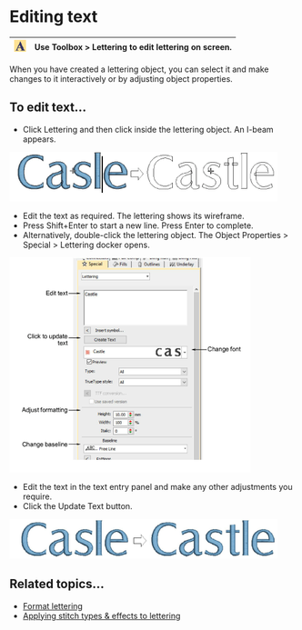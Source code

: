 # Editing text

| ![Lettering.png](assets/Lettering.png) | Use Toolbox > Lettering to edit lettering on screen. |
| -------------------------------------- | ---------------------------------------------------- |

When you have created a lettering object, you can select it and make changes to it interactively or by adjusting object properties.

## To edit text...

- Click Lettering and then click inside the lettering object. An I-beam appears.

![lettering_edit00002.png](assets/lettering_edit00002.png)

- Edit the text as required. The lettering shows its wireframe.
- Press Shift+Enter to start a new line. Press Enter to complete.
- Alternatively, double-click the lettering object. The Object Properties > Special > Lettering docker opens.

![lettering_edit00005.png](assets/lettering_edit00005.png)

- Edit the text in the text entry panel and make any other adjustments you require.
- Click the Update Text button.

![lettering_edit00008.png](assets/lettering_edit00008.png)

## Related topics...

- [Format lettering](../lettering_create/Format_lettering)
- [Applying stitch types & effects to lettering](../lettering_advanced/Applying_stitch_types_effects_to_lettering)
